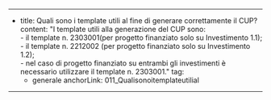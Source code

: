 ---
  - title: Quali sono i template utili al fine di generare correttamente il CUP?
    content: "I template utili alla generazione del CUP sono: <br> - il template n. 2303001(per progetto finanziato solo su Investimento 1.1); <br> - il template n. 2212002 (per progetto finanziato solo su Investimento 1.2); <br> - nel caso di progetto finanziato su entrambi gli investimenti è necessario utilizzare il template n. 2303001."
    tag:
      - generale
    anchorLink: 011_Qualisonoitemplateutilial
---